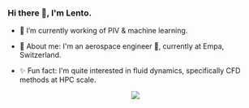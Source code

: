 ### Hi there 👋, I'm Lento.

- 🔭 I’m currently working of PIV & machine learning.

- 🦊 About me: I'm an aerospace engineer 🚀, currently at Empa, Switzerland.

- ✨ Fun fact: I'm quite interested in fluid dynamics, specifically CFD methods at HPC scale.

<p align="center">
  <img src ="https://github-readme-stats.vercel.app/api/top-langs/?username=lento234&layout=compact&hide=tex&hide_border=true)](https://github.com/anuraghazra/github-readme-stats">
</p>


<!--
**lento234/lento234** is a ✨ _special_ ✨ repository because its `README.md` (this file) appears on your GitHub profile.

Here are some ideas to get you started:

- 🔭 I’m currently working on ...
- 🌱 I’m currently learning ...
- 👯 I’m looking to collaborate on ...
- 🤔 I’m looking for help with ...
- 💬 Ask me about ...
- 📫 How to reach me: ...
- 😄 Pronouns: ...
-->
